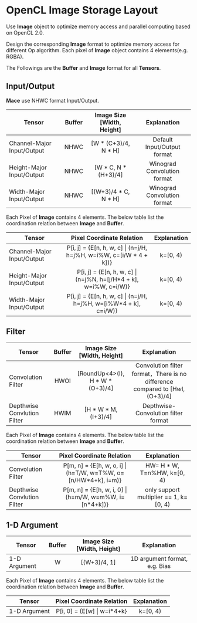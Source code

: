 OpenCL Image Storage Layout
===========================

Use **Image** object to optimize memory access and parallel computing based on OpenCL 2.0.


Design the corresponding **Image** format to optimize memory access for different Op algorithm.
Each pixel of **Image** object contains 4 elements(e.g. RGBA).


The Followings are the **Buffer** and **Image** format for all **Tensors**.

Input/Output
---
**Mace** use NHWC format Input/Output.

| Tensor| Buffer| Image Size [Width, Height]| Explanation|
| --------- | :---------:|:--------:|:----:|
|Channel-Major Input/Output | NHWC | [W * (C+3)/4, N * H] | Default Input/Output format|
|Height-Major Input/Output | NHWC | [W * C, N * (H+3)/4] | Winograd Convolution format| 
|Width-Major Input/Output | NHWC | [(W+3)/4 * C, N * H] | Winograd Convolution format|

Each Pixel of **Image** contains 4 elements. The below table list the coordination relation 
between **Image** and **Buffer**.

| Tensor| Pixel Coordinate Relation| Explanation
| --------- | :---------:| :-----: |
|Channel-Major Input/Output | P[i, j] = {E[n, h, w, c] &#124; (n=j/H, h=j%H, w=i%W, c=[i/W * 4 + k])}| k=[0, 4)|
|Height-Major Input/Output | P[i, j] = {E[n, h, w, c] &#124; (n=j%N, h=[j/H*4 + k], w=i%W, c=i/W)}| k=[0, 4)|
|Width-Major Input/Output | P[i, j] = {E[n, h, w, c] &#124; (n=j/H, h=j%H, w=[i%W*4 + k], c=i/W)}| k=[0, 4)|


Filter
---
| Tensor| Buffer| Image Size [Width, Height]| Explanation|
| --------- | :---------:|:--------:|:----:|
|Convolution Filter | HWOI | [RoundUp<4>(I), H * W * (O+3)/4]|Convolution filter format，There is no difference compared to [H*w*I, (O+3)/4]|
|Depthwise Convlution Filter | HWIM | [H * W * M, (I+3)/4]|Depthwise-Convolution filter format|

Each Pixel of **Image** contains 4 elements. The below table list the coordination relation 
between **Image** and **Buffer**.

| Tensor| Pixel Coordinate Relation| Explanation|
| --------- | :---------:| :-----:|
|Convolution Filter | P[m, n] = {E[h, w, o, i] &#124; (h=T/W, w=T%W, o=[n/HW*4+k], i=m)}| HW= H * W, T=n%HW, k=[0, 4)|
|Depthwise Convlution Filter | P[m, n] = {E[h, w, i, 0] &#124; (h=m/W, w=m%W, i=[n*4+k])}| only support multiplier == 1, k=[0, 4)| 

1-D Argument
---
| Tensor| Buffer| Image Size [Width, Height]| Explanation|
| --------- | :---------:|:--------:|:----:|
|1-D Argument | W | [(W+3)/4, 1] | 1D argument format, e.g. Bias|

Each Pixel of **Image** contains 4 elements. The below table list the coordination relation 
between **Image** and **Buffer**.

| Tensor| Pixel Coordinate Relation| Explanation|
| --------- | :---------:| :-----:|
|1-D Argument | P[i, 0] = {E[w] &#124; w=i*4+k}| k=[0, 4)|
